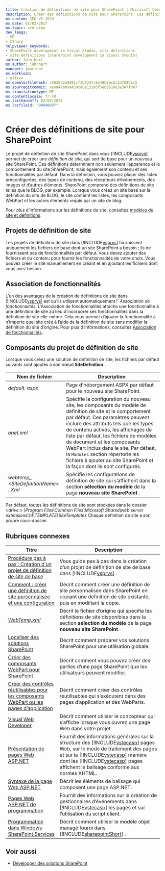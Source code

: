 ```yaml
---
title: Création de définitions de site pour SharePoint | Microsoft Docs
description: Créer des définitions de site pour SharePoint. Les définitions de site déterminent l’apparence et le comportement du site SharePoint, ainsi que son contenu et ses fonctionnalités par défaut.
ms.custom: SEO-VS-2020
ms.date: 02/02/2017
ms.topic: overview
dev_langs:
- VB
- CSharp
helpviewer_keywords:
- SharePoint development in Visual Studio, site definitions
- site definitions [SharePoint development in Visual Studio]
author: John-Hart
ms.author: johnhart
manager: jmartens
ms.workload:
- office
ms.openlocfilehash: c802832a9881cf3bf247c8e48b8ecdc2d784b1c5
ms.sourcegitcommit: ae6d47b09a439cd0e13180f5e89510e3e347fd47
ms.translationtype: MT
ms.contentlocale: fr-FR
ms.lasthandoff: 02/08/2021
ms.locfileid: "99948997"
---
```

# <a name="create-site-definitions-for-sharepoint"></a>Créer des définitions de site pour SharePoint
  Le projet de définition de site SharePoint dans vous [!INCLUDE[vsprvs](../sharepoint/includes/vsprvs-md.md)] permet de créer une *définition de site*, qui sert de base pour un nouveau site SharePoint. Ces définitions déterminent non seulement l’apparence et le comportement du site SharePoint, mais également son contenu et ses fonctionnalités par défaut. Dans la définition, vous pouvez placer des listes préconfigurées, des types de contenu, des récepteurs d’événements, des images et d’autres éléments. SharePoint comprend des définitions de site telles que le BLOG, par exemple. Lorsque vous créez un site basé sur la définition du site de BLOG, le site contient les listes, les composants WebPart et les autres éléments requis par un site de blog.

 Pour plus d’informations sur les définitions de site, consultez [modèles de site et définitions](/previous-versions/office/developer/sharepoint-2010/ms434313(v=office.14)).

## <a name="site-definition-projects"></a>Projets de définition de site
 Les projets de définition de site dans [!INCLUDE[vsprvs](../sharepoint/includes/vsprvs-md.md)] fournissent uniquement les fichiers de base dont un site SharePoint a besoin ; ils ne fournissent pas de fonctionnalités par défaut. Vous devez ajouter des fichiers et du contenu pour fournir les fonctionnalités de votre choix. Vous pouvez créer le site manuellement en créant et en ajoutant les fichiers dont vous avez besoin.

## <a name="feature-stapling"></a>Association de fonctionnalités
 L’un des avantages de la création de définitions de site dans [!INCLUDE[vsprvs](../sharepoint/includes/vsprvs-md.md)] est qu’ils utilisent automatiquement l' *Association de fonctionnalités*. L’Association de fonctionnalités attache une fonctionnalité à une définition de site au lieu d’incorporer ses fonctionnalités dans la définition de site elle-même. Cela vous permet d’ajouter la fonctionnalité à n’importe quel site créé à l’aide de la définition de site sans modifier la définition du site d’origine. Pour plus d’informations, consultez [Association de fonctionnalités](/previous-versions/office/developer/sharepoint-2007/bb861862(v=office.12)).

## <a name="site-definition-project-components"></a>Composants du projet de définition de site
 Lorsque vous créez une solution de définition de site, les fichiers par défaut suivants sont ajoutés à son nœud **SiteDefinition** .

|Nom de fichier|Description|
|---------------|-----------------|
|*default. aspx*|Page d’hébergement ASPX par défaut pour le nouveau site SharePoint.|
|*onet.xml*|Spécifie la configuration du nouveau site, les composants du modèle de définition de site et le comportement par défaut. Ces paramètres peuvent inclure des attributs tels que les types de contenu activés, les affichages de liste par défaut, les fichiers de modèles de document et les composants WebPart inclus dans le site. Par défaut, la `Modules` section répertorie les fichiers à ajouter au site SharePoint et la façon dont ils sont configurés.|
|*webtemp_ \<SiteDefinitionName> . Xml*|Spécifie les configurations de définition de site qui s’affichent dans la section **sélection du modèle** de la page **nouveau site SharePoint** .|

 Par défaut, toutes les définitions de site sont stockées dans le dossier *\<drive:> \Program Files\Common Files\Microsoft Shared\web server extensions\14\TEMPLATE\SiteTemplates* Chaque définition de site a son propre sous-dossier.

## <a name="related-topics"></a>Rubriques connexes

|Titre|Description|
|-----------|-----------------|
|[Procédure pas à pas : Création d'un projet de définition de site de base](../sharepoint/walkthrough-create-a-basic-site-definition-project.md)|Vous guide pas à pas dans la création d’un projet de définition de site de base dans [!INCLUDE[vsprvs](../sharepoint/includes/vsprvs-md.md)] .|
|[Comment : créer une définition de site personnalisée et une configuration](/previous-versions/office/developer/sharepoint-2010/ms454677(v=office.14))|Décrit comment créer une définition de site personnalisée dans SharePoint en copiant une définition de site existante, puis en modifiant la copie.|
|[*WebTemp.xml*](/previous-versions/office/developer/sharepoint-2010/ms447717(v=office.14))|Décrit le fichier d’origine qui spécifie les définitions de site disponibles dans la section **sélection du modèle** de la page **nouveau site SharePoint** .|
|[Localiser des solutions SharePoint](../sharepoint/localizing-sharepoint-solutions.md)|Décrit comment préparer vos solutions SharePoint pour une utilisation globale.|
|[Créer des composants WebPart pour SharePoint](../sharepoint/creating-web-parts-for-sharepoint.md)|Décrit comment vous pouvez créer des parties d’une page SharePoint que les utilisateurs peuvent modifier.|
|[Créer des contrôles réutilisables pour les composants WebPart ou les pages d’application](../sharepoint/creating-reusable-controls-for-web-parts-or-application-pages.md)|Décrit comment créer des contrôles réutilisables qui s’exécutent dans des pages d’application et des WebParts.|
|[Visual Web Developer](/previous-versions/visualstudio/visual-studio-2010/ms178093(v=vs.100))|Décrit comment utiliser le concepteur qui s’affiche lorsque vous ouvrez une page Web dans votre projet.|
|[Présentation de pages Web ASP.NET](/previous-versions/aspnet/428509ah(v=vs.100))|Fournit des informations générales sur la structure des [!INCLUDE[vstecasp](../sharepoint/includes/vstecasp-md.md)] pages Web, sur le mode de traitement des pages et sur la [!INCLUDE[vstecasp](../sharepoint/includes/vstecasp-md.md)] manière dont les [!INCLUDE[vstecasp](../sharepoint/includes/vstecasp-md.md)] pages affichent le balisage conforme aux normes XHTML.|
|[Syntaxe de la page Web ASP.NET](/previous-versions/aspnet/k33801s3(v=vs.100))|Décrit les éléments de balisage qui composent une page ASP.NET.|
|[Pages Web ASP.NET de programmation](/previous-versions/aspnet/0yt4zca8(v=vs.100))|Fournit des informations sur la création de gestionnaires d’événements dans [!INCLUDE[vstecasp](../sharepoint/includes/vstecasp-md.md)] les pages et sur l’utilisation du script client.|
|[Programmation dans Windows SharePoint Services](/previous-versions/office/developer/sharepoint-services/ms430674(v=office.12))|Décrit comment utiliser le modèle objet managé fourni dans [!INCLUDE[sharepointShort](../sharepoint/includes/sharepointshort-md.md)] .|

## <a name="see-also"></a>Voir aussi
- [Développer des solutions SharePoint](../sharepoint/developing-sharepoint-solutions.md)
